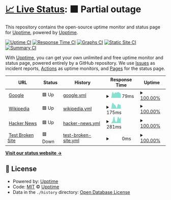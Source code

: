 # [📈 Live Status](https://civilian.github.io/uptime.js/): <!--live status--> **🟧 Partial outage**

This repository contains the open-source uptime monitor and status page for [Upptime](https://upptime.js.org), powered by [Upptime](https://github.com/upptime/upptime).

[![Uptime CI](https://github.com/civilian/uptime.js/workflows/Uptime%20CI/badge.svg)](https://github.com/civilian/uptime.js/actions?query=workflow%3A%22Uptime+CI%22)
[![Response Time CI](https://github.com/civilian/uptime.js/workflows/Response%20Time%20CI/badge.svg)](https://github.com/civilian/uptime.js/actions?query=workflow%3A%22Response+Time+CI%22)
[![Graphs CI](https://github.com/civilian/uptime.js/workflows/Graphs%20CI/badge.svg)](https://github.com/civilian/uptime.js/actions?query=workflow%3A%22Graphs+CI%22)
[![Static Site CI](https://github.com/civilian/uptime.js/workflows/Static%20Site%20CI/badge.svg)](https://github.com/civilian/uptime.js/actions?query=workflow%3A%22Static+Site+CI%22)
[![Summary CI](https://github.com/civilian/uptime.js/workflows/Summary%20CI/badge.svg)](https://github.com/civilian/uptime.js/actions?query=workflow%3A%22Summary+CI%22)

With [Upptime](https://upptime.js.org), you can get your own unlimited and free uptime monitor and status page, powered entirely by a GitHub repository. We use [Issues](https://github.com/upptime/upptime/issues) as incident reports, [Actions](https://github.com/civilian/uptime.js/actions) as uptime monitors, and [Pages](https://upptime.github.io/upptime) for the status page.

<!--start: status pages-->
<!-- This summary is generated by Upptime (https://github.com/upptime/upptime) -->
<!-- Do not edit this manually, your changes will be overwritten -->
<!-- prettier-ignore -->
| URL | Status | History | Response Time | Uptime |
| --- | ------ | ------- | ------------- | ------ |
| <img alt="" src="https://icons.duckduckgo.com/ip3/www.google.com.ico" height="13"> [Google](https://www.google.com) | 🟩 Up | [google.yml](https://github.com/civilian/uptime.js/commits/HEAD/history/google.yml) | <details><summary><img alt="Response time graph" src="./graphs/google/response-time-week.png" height="20"> 79ms</summary><br><a href="https://civilian.github.io/uptime.js/history/google"><img alt="Response time 106" src="https://img.shields.io/endpoint?url=https%3A%2F%2Fraw.githubusercontent.com%2Fcivilian%2Fuptime.js%2FHEAD%2Fapi%2Fgoogle%2Fresponse-time.json"></a><br><a href="https://civilian.github.io/uptime.js/history/google"><img alt="24-hour response time 62" src="https://img.shields.io/endpoint?url=https%3A%2F%2Fraw.githubusercontent.com%2Fcivilian%2Fuptime.js%2FHEAD%2Fapi%2Fgoogle%2Fresponse-time-day.json"></a><br><a href="https://civilian.github.io/uptime.js/history/google"><img alt="7-day response time 79" src="https://img.shields.io/endpoint?url=https%3A%2F%2Fraw.githubusercontent.com%2Fcivilian%2Fuptime.js%2FHEAD%2Fapi%2Fgoogle%2Fresponse-time-week.json"></a><br><a href="https://civilian.github.io/uptime.js/history/google"><img alt="30-day response time 90" src="https://img.shields.io/endpoint?url=https%3A%2F%2Fraw.githubusercontent.com%2Fcivilian%2Fuptime.js%2FHEAD%2Fapi%2Fgoogle%2Fresponse-time-month.json"></a><br><a href="https://civilian.github.io/uptime.js/history/google"><img alt="1-year response time 105" src="https://img.shields.io/endpoint?url=https%3A%2F%2Fraw.githubusercontent.com%2Fcivilian%2Fuptime.js%2FHEAD%2Fapi%2Fgoogle%2Fresponse-time-year.json"></a></details> | <details><summary><a href="https://civilian.github.io/uptime.js/history/google">100.00%</a></summary><a href="https://civilian.github.io/uptime.js/history/google"><img alt="All-time uptime 100.00%" src="https://img.shields.io/endpoint?url=https%3A%2F%2Fraw.githubusercontent.com%2Fcivilian%2Fuptime.js%2FHEAD%2Fapi%2Fgoogle%2Fuptime.json"></a><br><a href="https://civilian.github.io/uptime.js/history/google"><img alt="24-hour uptime 100.00%" src="https://img.shields.io/endpoint?url=https%3A%2F%2Fraw.githubusercontent.com%2Fcivilian%2Fuptime.js%2FHEAD%2Fapi%2Fgoogle%2Fuptime-day.json"></a><br><a href="https://civilian.github.io/uptime.js/history/google"><img alt="7-day uptime 100.00%" src="https://img.shields.io/endpoint?url=https%3A%2F%2Fraw.githubusercontent.com%2Fcivilian%2Fuptime.js%2FHEAD%2Fapi%2Fgoogle%2Fuptime-week.json"></a><br><a href="https://civilian.github.io/uptime.js/history/google"><img alt="30-day uptime 100.00%" src="https://img.shields.io/endpoint?url=https%3A%2F%2Fraw.githubusercontent.com%2Fcivilian%2Fuptime.js%2FHEAD%2Fapi%2Fgoogle%2Fuptime-month.json"></a><br><a href="https://civilian.github.io/uptime.js/history/google"><img alt="1-year uptime 100.00%" src="https://img.shields.io/endpoint?url=https%3A%2F%2Fraw.githubusercontent.com%2Fcivilian%2Fuptime.js%2FHEAD%2Fapi%2Fgoogle%2Fuptime-year.json"></a></details>
| <img alt="" src="https://icons.duckduckgo.com/ip3/en.wikipedia.org.ico" height="13"> [Wikipedia](https://en.wikipedia.org) | 🟩 Up | [wikipedia.yml](https://github.com/civilian/uptime.js/commits/HEAD/history/wikipedia.yml) | <details><summary><img alt="Response time graph" src="./graphs/wikipedia/response-time-week.png" height="20"> 175ms</summary><br><a href="https://civilian.github.io/uptime.js/history/wikipedia"><img alt="Response time 204" src="https://img.shields.io/endpoint?url=https%3A%2F%2Fraw.githubusercontent.com%2Fcivilian%2Fuptime.js%2FHEAD%2Fapi%2Fwikipedia%2Fresponse-time.json"></a><br><a href="https://civilian.github.io/uptime.js/history/wikipedia"><img alt="24-hour response time 173" src="https://img.shields.io/endpoint?url=https%3A%2F%2Fraw.githubusercontent.com%2Fcivilian%2Fuptime.js%2FHEAD%2Fapi%2Fwikipedia%2Fresponse-time-day.json"></a><br><a href="https://civilian.github.io/uptime.js/history/wikipedia"><img alt="7-day response time 175" src="https://img.shields.io/endpoint?url=https%3A%2F%2Fraw.githubusercontent.com%2Fcivilian%2Fuptime.js%2FHEAD%2Fapi%2Fwikipedia%2Fresponse-time-week.json"></a><br><a href="https://civilian.github.io/uptime.js/history/wikipedia"><img alt="30-day response time 233" src="https://img.shields.io/endpoint?url=https%3A%2F%2Fraw.githubusercontent.com%2Fcivilian%2Fuptime.js%2FHEAD%2Fapi%2Fwikipedia%2Fresponse-time-month.json"></a><br><a href="https://civilian.github.io/uptime.js/history/wikipedia"><img alt="1-year response time 203" src="https://img.shields.io/endpoint?url=https%3A%2F%2Fraw.githubusercontent.com%2Fcivilian%2Fuptime.js%2FHEAD%2Fapi%2Fwikipedia%2Fresponse-time-year.json"></a></details> | <details><summary><a href="https://civilian.github.io/uptime.js/history/wikipedia">100.00%</a></summary><a href="https://civilian.github.io/uptime.js/history/wikipedia"><img alt="All-time uptime 100.00%" src="https://img.shields.io/endpoint?url=https%3A%2F%2Fraw.githubusercontent.com%2Fcivilian%2Fuptime.js%2FHEAD%2Fapi%2Fwikipedia%2Fuptime.json"></a><br><a href="https://civilian.github.io/uptime.js/history/wikipedia"><img alt="24-hour uptime 100.00%" src="https://img.shields.io/endpoint?url=https%3A%2F%2Fraw.githubusercontent.com%2Fcivilian%2Fuptime.js%2FHEAD%2Fapi%2Fwikipedia%2Fuptime-day.json"></a><br><a href="https://civilian.github.io/uptime.js/history/wikipedia"><img alt="7-day uptime 100.00%" src="https://img.shields.io/endpoint?url=https%3A%2F%2Fraw.githubusercontent.com%2Fcivilian%2Fuptime.js%2FHEAD%2Fapi%2Fwikipedia%2Fuptime-week.json"></a><br><a href="https://civilian.github.io/uptime.js/history/wikipedia"><img alt="30-day uptime 100.00%" src="https://img.shields.io/endpoint?url=https%3A%2F%2Fraw.githubusercontent.com%2Fcivilian%2Fuptime.js%2FHEAD%2Fapi%2Fwikipedia%2Fuptime-month.json"></a><br><a href="https://civilian.github.io/uptime.js/history/wikipedia"><img alt="1-year uptime 100.00%" src="https://img.shields.io/endpoint?url=https%3A%2F%2Fraw.githubusercontent.com%2Fcivilian%2Fuptime.js%2FHEAD%2Fapi%2Fwikipedia%2Fuptime-year.json"></a></details>
| <img alt="" src="https://icons.duckduckgo.com/ip3/news.ycombinator.com.ico" height="13"> [Hacker News](https://news.ycombinator.com) | 🟩 Up | [hacker-news.yml](https://github.com/civilian/uptime.js/commits/HEAD/history/hacker-news.yml) | <details><summary><img alt="Response time graph" src="./graphs/hacker-news/response-time-week.png" height="20"> 281ms</summary><br><a href="https://civilian.github.io/uptime.js/history/hacker-news"><img alt="Response time 301" src="https://img.shields.io/endpoint?url=https%3A%2F%2Fraw.githubusercontent.com%2Fcivilian%2Fuptime.js%2FHEAD%2Fapi%2Fhacker-news%2Fresponse-time.json"></a><br><a href="https://civilian.github.io/uptime.js/history/hacker-news"><img alt="24-hour response time 418" src="https://img.shields.io/endpoint?url=https%3A%2F%2Fraw.githubusercontent.com%2Fcivilian%2Fuptime.js%2FHEAD%2Fapi%2Fhacker-news%2Fresponse-time-day.json"></a><br><a href="https://civilian.github.io/uptime.js/history/hacker-news"><img alt="7-day response time 281" src="https://img.shields.io/endpoint?url=https%3A%2F%2Fraw.githubusercontent.com%2Fcivilian%2Fuptime.js%2FHEAD%2Fapi%2Fhacker-news%2Fresponse-time-week.json"></a><br><a href="https://civilian.github.io/uptime.js/history/hacker-news"><img alt="30-day response time 323" src="https://img.shields.io/endpoint?url=https%3A%2F%2Fraw.githubusercontent.com%2Fcivilian%2Fuptime.js%2FHEAD%2Fapi%2Fhacker-news%2Fresponse-time-month.json"></a><br><a href="https://civilian.github.io/uptime.js/history/hacker-news"><img alt="1-year response time 304" src="https://img.shields.io/endpoint?url=https%3A%2F%2Fraw.githubusercontent.com%2Fcivilian%2Fuptime.js%2FHEAD%2Fapi%2Fhacker-news%2Fresponse-time-year.json"></a></details> | <details><summary><a href="https://civilian.github.io/uptime.js/history/hacker-news">100.00%</a></summary><a href="https://civilian.github.io/uptime.js/history/hacker-news"><img alt="All-time uptime 99.97%" src="https://img.shields.io/endpoint?url=https%3A%2F%2Fraw.githubusercontent.com%2Fcivilian%2Fuptime.js%2FHEAD%2Fapi%2Fhacker-news%2Fuptime.json"></a><br><a href="https://civilian.github.io/uptime.js/history/hacker-news"><img alt="24-hour uptime 100.00%" src="https://img.shields.io/endpoint?url=https%3A%2F%2Fraw.githubusercontent.com%2Fcivilian%2Fuptime.js%2FHEAD%2Fapi%2Fhacker-news%2Fuptime-day.json"></a><br><a href="https://civilian.github.io/uptime.js/history/hacker-news"><img alt="7-day uptime 100.00%" src="https://img.shields.io/endpoint?url=https%3A%2F%2Fraw.githubusercontent.com%2Fcivilian%2Fuptime.js%2FHEAD%2Fapi%2Fhacker-news%2Fuptime-week.json"></a><br><a href="https://civilian.github.io/uptime.js/history/hacker-news"><img alt="30-day uptime 100.00%" src="https://img.shields.io/endpoint?url=https%3A%2F%2Fraw.githubusercontent.com%2Fcivilian%2Fuptime.js%2FHEAD%2Fapi%2Fhacker-news%2Fuptime-month.json"></a><br><a href="https://civilian.github.io/uptime.js/history/hacker-news"><img alt="1-year uptime 99.89%" src="https://img.shields.io/endpoint?url=https%3A%2F%2Fraw.githubusercontent.com%2Fcivilian%2Fuptime.js%2FHEAD%2Fapi%2Fhacker-news%2Fuptime-year.json"></a></details>
| <img alt="" src="https://icons.duckduckgo.com/ip3/thissitedoesnotexist.koj.co.ico" height="13"> [Test Broken Site](https://thissitedoesnotexist.koj.co) | 🟥 Down | [test-broken-site.yml](https://github.com/civilian/uptime.js/commits/HEAD/history/test-broken-site.yml) | <details><summary><img alt="Response time graph" src="./graphs/test-broken-site/response-time-week.png" height="20"> 0ms</summary><br><a href="https://civilian.github.io/uptime.js/history/test-broken-site"><img alt="Response time 0" src="https://img.shields.io/endpoint?url=https%3A%2F%2Fraw.githubusercontent.com%2Fcivilian%2Fuptime.js%2FHEAD%2Fapi%2Ftest-broken-site%2Fresponse-time.json"></a><br><a href="https://civilian.github.io/uptime.js/history/test-broken-site"><img alt="24-hour response time 0" src="https://img.shields.io/endpoint?url=https%3A%2F%2Fraw.githubusercontent.com%2Fcivilian%2Fuptime.js%2FHEAD%2Fapi%2Ftest-broken-site%2Fresponse-time-day.json"></a><br><a href="https://civilian.github.io/uptime.js/history/test-broken-site"><img alt="7-day response time 0" src="https://img.shields.io/endpoint?url=https%3A%2F%2Fraw.githubusercontent.com%2Fcivilian%2Fuptime.js%2FHEAD%2Fapi%2Ftest-broken-site%2Fresponse-time-week.json"></a><br><a href="https://civilian.github.io/uptime.js/history/test-broken-site"><img alt="30-day response time 0" src="https://img.shields.io/endpoint?url=https%3A%2F%2Fraw.githubusercontent.com%2Fcivilian%2Fuptime.js%2FHEAD%2Fapi%2Ftest-broken-site%2Fresponse-time-month.json"></a><br><a href="https://civilian.github.io/uptime.js/history/test-broken-site"><img alt="1-year response time 0" src="https://img.shields.io/endpoint?url=https%3A%2F%2Fraw.githubusercontent.com%2Fcivilian%2Fuptime.js%2FHEAD%2Fapi%2Ftest-broken-site%2Fresponse-time-year.json"></a></details> | <details><summary><a href="https://civilian.github.io/uptime.js/history/test-broken-site">100.00%</a></summary><a href="https://civilian.github.io/uptime.js/history/test-broken-site"><img alt="All-time uptime 100.00%" src="https://img.shields.io/endpoint?url=https%3A%2F%2Fraw.githubusercontent.com%2Fcivilian%2Fuptime.js%2FHEAD%2Fapi%2Ftest-broken-site%2Fuptime.json"></a><br><a href="https://civilian.github.io/uptime.js/history/test-broken-site"><img alt="24-hour uptime 100.00%" src="https://img.shields.io/endpoint?url=https%3A%2F%2Fraw.githubusercontent.com%2Fcivilian%2Fuptime.js%2FHEAD%2Fapi%2Ftest-broken-site%2Fuptime-day.json"></a><br><a href="https://civilian.github.io/uptime.js/history/test-broken-site"><img alt="7-day uptime 100.00%" src="https://img.shields.io/endpoint?url=https%3A%2F%2Fraw.githubusercontent.com%2Fcivilian%2Fuptime.js%2FHEAD%2Fapi%2Ftest-broken-site%2Fuptime-week.json"></a><br><a href="https://civilian.github.io/uptime.js/history/test-broken-site"><img alt="30-day uptime 100.00%" src="https://img.shields.io/endpoint?url=https%3A%2F%2Fraw.githubusercontent.com%2Fcivilian%2Fuptime.js%2FHEAD%2Fapi%2Ftest-broken-site%2Fuptime-month.json"></a><br><a href="https://civilian.github.io/uptime.js/history/test-broken-site"><img alt="1-year uptime 100.00%" src="https://img.shields.io/endpoint?url=https%3A%2F%2Fraw.githubusercontent.com%2Fcivilian%2Fuptime.js%2FHEAD%2Fapi%2Ftest-broken-site%2Fuptime-year.json"></a></details>

<!--end: status pages-->

[**Visit our status website →**](https://upptime.github.io/upptime)

## 📄 License

- Powered by: [Upptime](https://github.com/upptime/upptime)
- Code: [MIT](./LICENSE) © [Upptime](https://upptime.js.org)
- Data in the `./history` directory: [Open Database License](https://opendatacommons.org/licenses/odbl/1-0/)
